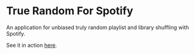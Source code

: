 # True Random For Spotify
An application for unbiased truly random playlist and library shuffling with Spotify.

See it in action [here](http://tomeraberbach.com/spotify-true-random).
